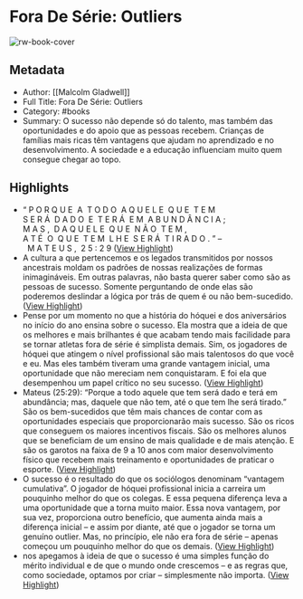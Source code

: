 # Fora De Série: Outliers

![rw-book-cover](https://readwise-assets.s3.amazonaws.com/static/images/article4.6bc1851654a0.png)

## Metadata
- Author: [[Malcolm Gladwell]]
- Full Title: Fora De Série: Outliers
- Category: #books
- Summary: O sucesso não depende só do talento, mas também das oportunidades e do apoio que as pessoas recebem. Crianças de famílias mais ricas têm vantagens que ajudam no aprendizado e no desenvolvimento. A sociedade e a educação influenciam muito quem consegue chegar ao topo.

## Highlights
- “ P O R Q U E  A  T O D O  A Q U E L E  Q U E  T E M 
  S E R Á  D A D O  E  T E R Á  E M  A B U N D Â N C I A ; 
  M A S ,  D A Q U E L E  Q U E  N Ã O  T E M , 
  A T É  O  Q U E  T E M  L H E  S E R Á  T I R A D O . ”
  –  M A T E U S ,  2 5 : 2 9 ([View Highlight](https://read.readwise.io/read/01jz3nn9bqy9wrwcy6q0s02rf2))
- A cultura a que pertencemos e os legados transmitidos por nossos ancestrais moldam os padrões de nossas realizações de formas inimagináveis.
  Em outras palavras, não basta querer saber como são as pessoas de sucesso.
  Somente perguntando de onde elas são poderemos deslindar a lógica por trás de quem é ou não bem-sucedido. ([View Highlight](https://read.readwise.io/read/01jz3p74aegdh7xv1245h0shsc))
- Pense por um momento no que a história do hóquei e dos aniversários no início do ano ensina sobre o sucesso.
  Ela mostra que a ideia de que os melhores e mais brilhantes é que acabam tendo mais facilidade para se tornar atletas fora de série é simplista demais. Sim, os jogadores de hóquei que atingem o nível profissional são mais talentosos do que você e eu. Mas eles também tiveram uma grande vantagem inicial, uma oportunidade que não mereciam nem conquistaram. E foi ela que desempenhou um papel crítico no seu sucesso. ([View Highlight](https://read.readwise.io/read/01jz3pnwhjb24czcx6p1dzg14k))
- Mateus (25:29): “Porque a todo aquele que tem será dado e terá em abundância; mas, daquele que não tem, até o que tem lhe será tirado.” São os bem-sucedidos que têm mais chances de contar com as oportunidades especiais que proporcionarão mais sucesso. São os ricos que conseguem os maiores incentivos fiscais. São os melhores alunos que se beneficiam de um ensino de mais qualidade e de mais atenção. E são os garotos na faixa de 9 a 10 anos com maior desenvolvimento físico que recebem mais treinamento e oportunidades de praticar o esporte. ([View Highlight](https://read.readwise.io/read/01jz3psxr26t77ttgmtjmr96v1))
- O sucesso é o resultado do que os sociólogos denominam “vantagem cumulativa”. O jogador de hóquei profissional inicia a carreira um pouquinho melhor do que os colegas. E essa pequena diferença leva a uma oportunidade que a torna muito maior. Essa nova vantagem, por sua vez, proporciona outro benefício, que aumenta ainda mais a diferença inicial – e assim por diante, até que o jogador se torna um genuíno outlier. Mas, no princípio, ele não era fora de série – apenas começou um pouquinho melhor do que os demais. ([View Highlight](https://read.readwise.io/read/01jz3pv4jc8zqfnmfavt7j3qw6))
- nos apegamos à ideia de que o sucesso é uma simples função do mérito individual e de que o mundo onde crescemos – e as regras que, como sociedade, optamos por criar – simplesmente não importa. ([View Highlight](https://read.readwise.io/read/01jz3pzz0xftd43mm20e3y4v0h))
